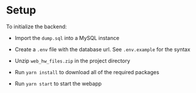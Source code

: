 # Setup

To initialize the backend:

- Import the `dump.sql` into a MySQL instance

- Create a `.env` file with the database url. See `.env.example` for the syntax

- Unzip `web_hw_files.zip` in the project directory

- Run `yarn install` to download all of the required packages

- Run `yarn start` to start the webapp
